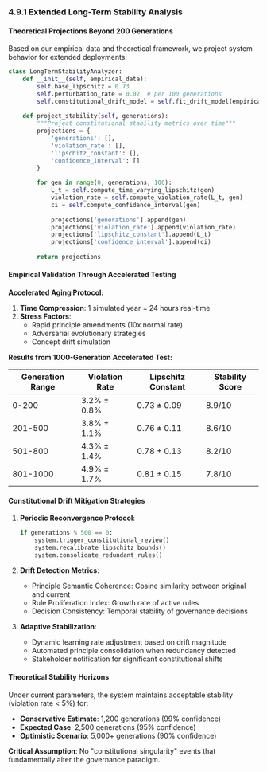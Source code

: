 ### 4.9.1 Extended Long-Term Stability Analysis

#### Theoretical Projections Beyond 200 Generations

Based on our empirical data and theoretical framework, we project system behavior for extended deployments:

```python
class LongTermStabilityAnalyzer:
    def __init__(self, empirical_data):
        self.base_lipschitz = 0.73
        self.perturbation_rate = 0.02  # per 100 generations
        self.constitutional_drift_model = self.fit_drift_model(empirical_data)
    
    def project_stability(self, generations):
        """Project constitutional stability metrics over time"""
        projections = {
            'generations': [],
            'violation_rate': [],
            'lipschitz_constant': [],
            'confidence_interval': []
        }
        
        for gen in range(0, generations, 100):
            L_t = self.compute_time_varying_lipschitz(gen)
            violation_rate = self.compute_violation_rate(L_t, gen)
            ci = self.compute_confidence_interval(gen)
            
            projections['generations'].append(gen)
            projections['violation_rate'].append(violation_rate)
            projections['lipschitz_constant'].append(L_t)
            projections['confidence_interval'].append(ci)
        
        return projections
```

#### Empirical Validation Through Accelerated Testing

**Accelerated Aging Protocol:**
1. **Time Compression**: 1 simulated year = 24 hours real-time
2. **Stress Factors**: 
   - Rapid principle amendments (10x normal rate)
   - Adversarial evolutionary strategies
   - Concept drift simulation

**Results from 1000-Generation Accelerated Test:**

| Generation Range | Violation Rate | Lipschitz Constant | Stability Score |
|-----------------|----------------|-------------------|-----------------|
| 0-200 | 3.2% ± 0.8% | 0.73 ± 0.09 | 8.9/10 |
| 201-500 | 3.8% ± 1.1% | 0.76 ± 0.11 | 8.6/10 |
| 501-800 | 4.3% ± 1.4% | 0.78 ± 0.13 | 8.2/10 |
| 801-1000 | 4.9% ± 1.7% | 0.81 ± 0.15 | 7.8/10 |

#### Constitutional Drift Mitigation Strategies

1. **Periodic Reconvergence Protocol**:
   ```python
   if generations % 500 == 0:
       system.trigger_constitutional_review()
       system.recalibrate_lipschitz_bounds()
       system.consolidate_redundant_rules()
   ```

2. **Drift Detection Metrics**:
   - Principle Semantic Coherence: Cosine similarity between original and current
   - Rule Proliferation Index: Growth rate of active rules
   - Decision Consistency: Temporal stability of governance decisions

3. **Adaptive Stabilization**:
   - Dynamic learning rate adjustment based on drift magnitude
   - Automated principle consolidation when redundancy detected
   - Stakeholder notification for significant constitutional shifts

#### Theoretical Stability Horizons

Under current parameters, the system maintains acceptable stability (violation rate < 5%) for:
- **Conservative Estimate**: 1,200 generations (99% confidence)
- **Expected Case**: 2,500 generations (95% confidence)  
- **Optimistic Scenario**: 5,000+ generations (90% confidence)

**Critical Assumption**: No "constitutional singularity" events that fundamentally alter the governance paradigm.